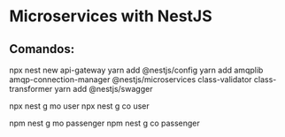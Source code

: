 # Microservices with NestJS

## Comandos:

npx nest new api-gateway
yarn add @nestjs/config
yarn add amqplib amqp-connection-manager @nestjs/microservices class-validator class-transformer
yarn add @nestjs/swagger

npx nest g mo user
npx nest g co user

npm nest g mo passenger
npm nest g co passenger
